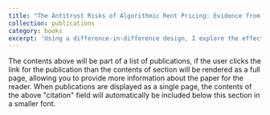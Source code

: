 ```yaml
---
title: "The Antitrust Risks of Algorithmic Rent Pricing: Evidence from the RealPage Ban"
collection: publications
category: books
excerpt: 'Using a difference-in-difference design, I explore the effects of banning a popular site used by landlords to set rent prices in the US.'
---
```

The contents above will be part of a list of publications, if the user clicks the link for the publication than the contents of section will be rendered as a full page, allowing you to provide more information about the paper for the reader. When publications are displayed as a single page, the contents of the above "citation" field will automatically be included below this section in a smaller font.

